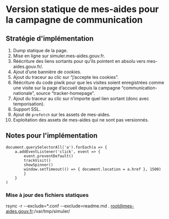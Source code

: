 # Version statique de mes-aides pour la campagne de communication

## Stratégie d'implémentation

1. Dump statique de la page.
2. Mise en ligne sur simuler.mes-aides.gouv.fr.
3. Réécriture des liens sortants pour qu’ils pointent en absolu vers mes-aides.gouv.fr/.
4. Ajout d’une bannière de cookies.
5. Ajout du traceur au clic sur “j’accepte les cookies”.
6. Réécriture du code piwik pour que les visites soient enregistrées comme une visite sur la page d’accueil depuis la campagne “communication-nationale”, source “tracker-homepage".
7. Ajout du traceur au clic sur n’importe quel lien sortant (donc avec temporisation).
8. Support SSL.
9. Ajout de `prefetch` sur les assets de mes-aides.
10. Exploitation des assets de mes-aides qui ne sont pas versionnés.


## Notes pour l'implémentation


```
document.querySelectorAll('a').forEach(a => {
    a.addEventListener('click', event => {
        event.preventDefault()
        trackVisit()
        showSpinner()
        window.setTimeout(() => { document.location = a.href }, 1500)
        }
    }
) 
```

### Mise à jour des fichiers statiques

rsync -r --exclude=*.conf --exclude=readme.md . root@mes-aides.gouv.fr:/var/tmp/simuler/

